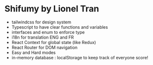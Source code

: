 # Shifumy by Lionel Tran

- tailwindcss for design system
- Typescript to have clear functions and variables
- interfaces and enum to enforce type
- i18n for translation ENG and FR
- React Context for global state (like Redux)
- React Router for DOM navigation
- Easy and Hard modes
- in-memory database : localStorage to keep track of everyone score!